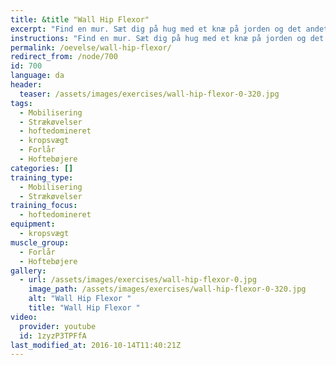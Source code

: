 ```yaml
---
title: &title "Wall Hip Flexor"
excerpt: "Find en mur. Sæt dig på hug med et knæ på jorden og det andet bøjet. Tag fat i det bagerste ben. Spænd i ballen på det bagerste ben. Vug frem og tilbage, mens du holder den anden hånd på muren. Det vil spænde både i hoftestrækkeren, forlåret og du vil sikkert også arbejde lidt med mobiliteten i modsatte ankel, mens du vugger frem og tilbage."
instructions: "Find en mur. Sæt dig på hug med et knæ på jorden og det andet bøjet. Tag fat i det bagerste ben. Spænd i ballen på det bagerste ben. Vug frem og tilbage, mens du holder den anden hånd på muren. Det vil spænde både i hoftestrækkeren, forlåret og du vil sikkert også arbejde lidt med mobiliteten i modsatte ankel, mens du vugger frem og tilbage."
permalink: /oevelse/wall-hip-flexor/
redirect_from: /node/700
id: 700
language: da
header:
  teaser: /assets/images/exercises/wall-hip-flexor-0-320.jpg
tags:
  - Mobilisering
  - Strækøvelser
  - hoftedomineret
  - kropsvægt
  - Forlår
  - Hoftebøjere
categories: []
training_type: 
  - Mobilisering
  - Strækøvelser
training_focus: 
  - hoftedomineret
equipment:
  - kropsvægt
muscle_group:
  - Forlår
  - Hoftebøjere
gallery:
  - url: /assets/images/exercises/wall-hip-flexor-0.jpg
    image_path: /assets/images/exercises/wall-hip-flexor-0-320.jpg
    alt: "Wall Hip Flexor "
    title: "Wall Hip Flexor "
video:
  provider: youtube
  id: 1zyzP3TPFfA
last_modified_at: 2016-10-14T11:40:21Z
---
```

